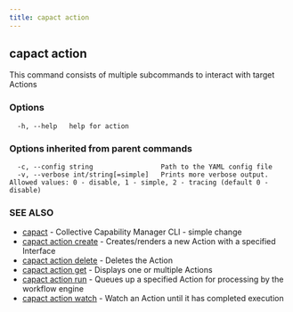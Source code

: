 ```yaml
---
title: capact action
---
```


## capact action

This command consists of multiple subcommands to interact with target Actions

### Options

```
  -h, --help   help for action
```

### Options inherited from parent commands

```
  -c, --config string                 Path to the YAML config file
  -v, --verbose int/string[=simple]   Prints more verbose output. Allowed values: 0 - disable, 1 - simple, 2 - tracing (default 0 - disable)
```

### SEE ALSO

* [capact](capact.md)	 - Collective Capability Manager CLI - simple change
* [capact action create](capact_action_create.md)	 - Creates/renders a new Action with a specified Interface
* [capact action delete](capact_action_delete.md)	 - Deletes the Action
* [capact action get](capact_action_get.md)	 - Displays one or multiple Actions
* [capact action run](capact_action_run.md)	 - Queues up a specified Action for processing by the workflow engine
* [capact action watch](capact_action_watch.md)	 - Watch an Action until it has completed execution

